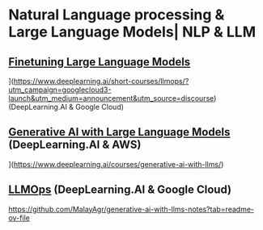 # Natural Language processing & Large Language Models| NLP & LLM

## [Finetuning Large Language Models](https://www.coursera.org/programs/bosch-learning-program-8hold/projects/finetuning-large-language-models-project?source=search) 
](https://www.deeplearning.ai/short-courses/llmops/?utm_campaign=googlecloud3-launch&utm_medium=announcement&utm_source=discourse) (DeepLearning.AI & Google Cloud)

## [Generative AI with Large Language Models](https://github.com/AMfeta99/NLP-Audio_HF/assets/74252797/ef82a5f1-685f-4320-8c11-d587f743b25d) (DeepLearning.AI & AWS)
](https://www.deeplearning.ai/courses/generative-ai-with-llms/)

## [LLMOps](https://www.deeplearning.ai/short-courses/llmops/?utm_campaign=googlecloud3-launch&utm_medium=announcement&utm_source=discourse) (DeepLearning.AI & Google Cloud)

https://github.com/MalayAgr/generative-ai-with-llms-notes?tab=readme-ov-file
